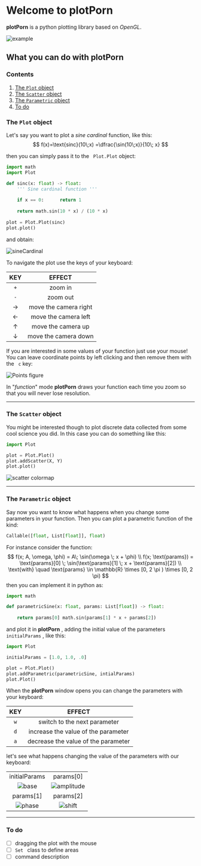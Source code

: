 # Welcome to plotPorn

**plotPorn** is a python plotting library based on _OpenGL_.

![example](./Images/FirstImage.png)

## What you can do with plotPorn

### Contents

1. [The `Plot` object](#the-`plot`-object)
2. [The `Scatter` object](#the-`scatter`-object)
3. [The `Parametric` object](#the-`parametric`-object)
4. [To do](#to-do)

### The `Plot` object

Let's say you want to plot a  _sine cardinal_ function, like this:
$$
f(x)=\text{sinc}(10\;x) =\dfrac{\sin(10\;x)}{10\; x}
$$

then you can simply pass it to the  ` Plot.Plot`  object: 

~~~python
import math
import Plot

def sinc(x: float) -> float:
	''' Sine cardinal function '''
	
	if x == 0:		return 1
	
	return math.sin(10 * x) / (10 * x)
	
plot = Plot.Plot(sinc)
plot.plot()
~~~

and obtain:

![sineCardinal](./Images/sineCardinal.png)

To navigate the plot use the keys of your keyboard:

|   KEY   |        EFFECT         |
| :-----: | :-------------------: |
|   `+`   |        zoom in        |
|   `-`   |       zoom out        |
| &#8594; | move the camera right |
|    ←    | move the camera left  |
|    ↑    |  move the camera up   |
|    ↓    | move the camera down  |

If you are interested in some values of your function just use your mouse! You can leave coordinate points by left clicking and then remove them with the ` c`  key:

![Points figure](./Images/Points.png)

In  "_function_" mode **plotPorn** draws your function each time you zoom so that you will never lose resolution.

----



### The `Scatter` object

You might be interested though to plot discrete data collected from some cool science you did. In this case you can do something like this:

~~~python
import Plot

plot = Plot.Plot()
plot.addScatter(X, Y)
plot.plot()
~~~

![scatter colormap](./Images/Scatter2.png)

----



### The `Parametric` object

Say now you want to know what happens when you change some parameters in your function. Then you can plot a parametric function of the kind:

~~~python
Callable([float, List[float]], float)
~~~

For instance consider the function:
$$
f(x; A, \omega, \phi) = A\; \sin(\omega \; x + \phi) \\
f(x; \text{params}) = \text{params}[0] \; \sin(\text{params}[1] \; x + \text{params}[2]) \\
\text{with} \quad \text{params} \in \mathbb{R} \times [0, 2 \pi ) \times [0, 2 \pi)
$$
then you can implement it in python as:

~~~python
import math

def parametricSine(x: float, params: List[float]) -> float:
	
	return params[0] math.sin(params[1] * x + params[2])
~~~

and plot it in **plotPorn** , adding the initial value of the parameters  `initialParams` , like this:

~~~python
import Plot

initialParams = [1.0, 1.0, .0]

plot = Plot.Plot()
plot.addParametric(parametricSine, intialParams)
plot.Plot()
~~~

When the  **plotPorn** window opens you can change the parameters with your keyboard:

| KEY  |               EFFECT                |
| :--: | :---------------------------------: |
| `w`  |    switch to the next parameter     |
| `d`  | increase the value of the parameter |
| `a`  | decrease the value of the parameter |

let's see what happens changing the value of the parameters with our keyboard:

|                                           |                                                |
| :---------------------------------------: | :--------------------------------------------: |
|               initialParams               |                   params[0]                    |
| ![base](./Images/ParametricUntouched.png) | ![amplitude](./Images/ParametricAmplitude.png) |
|                 params[1]                 |                   params[2]                    |
|  ![phase](./Images/ParametricPhase.png)   |     ![shift](./Images/ParametricShift.png)     |

---



### To do

- [ ] dragging the plot with the mouse
- [ ] `Set ` class to define areas
- [ ] command description